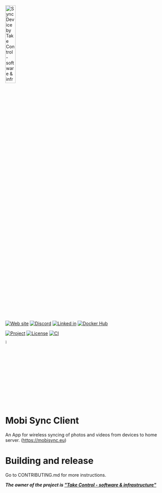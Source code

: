 <img src="https://takecontrolsoft.eu/assets/img/takecontrolsoft-logo-green.png" alt="Sync Device by Take Control - software & infrastructure" width="25%">

[![Web site](https://img.shields.io/badge/Web_site-takecontrolsoft.eu-pink)](https://takecontrolsoft.eu/)
[![Discord](https://img.shields.io/badge/Discord-Chat-lightgrey?style=flat&logo=discord)](https://discord.gg/GyxGznbC)
[![Linked in](https://img.shields.io/badge/Linked_In-takecontrolsoft-blue?style=flat&logo=linkedin)](https://www.linkedin.com/company/take-control-si/)
[![Docker Hub](https://img.shields.io/badge/Docker_Hub-takecontrolorg-blue?style=flat&logo=docker)](https://hub.docker.com/r/takecontrolorg/sync_server)

[![Project](https://img.shields.io/badge/Project-Sync_Device-darkred?style=flat&logo=github)](https://github.com/orgs/takecontrolsoft/projects/1)
[![License](https://img.shields.io/badge/License-Apache-purple)](https://www.apache.org/licenses/LICENSE-2.0)
[![CI](https://github.com/takecontrolsoft/sync_client/actions/workflows/FlutterApp.yml/badge.svg)](https://github.com/takecontrolsoft/sync_client/actions/workflows/FlutterApp.yml)

<img src="https://mobisync.eu/img/logo.svg" alt="MobiSync of Take Control - Software & Infrastructure" width="5%">

# Mobi Sync Client 
An App for wireless syncing of photos and videos from devices to home server. (https://mobisync.eu)

# Building and release
Go to CONTRIBUTING.md for more instructions.

**_The owner of the project is **["Take Control - software & infrastructure"](https://takecontrolsoft.eu/)**_**